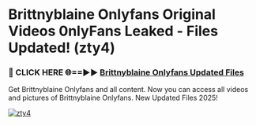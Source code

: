 # Brittnyblaine Onlyfans Original Videos 0nlyFans Leaked - Files Updated! (zty4)

<h3>🔴 CLICK HERE 🌐==►► <a href="https://tinyurl.com/ehrbuxhb" rel="nofollow">Brittnyblaine Onlyfans Updated Files</a></h3>

Get Brittnyblaine Onlyfans and all content. Now you can access all videos and pictures of Brittnyblaine Onlyfans. New Updated Files 2025!

[![zty4](https://i.imgur.com/lVYEuWS.gif)](https://tinyurl.com/ehrbuxhb)
